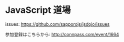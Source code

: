 # JavaScript 道場

issues: https://github.com/sapporojs/jsdojo/issues

参加登録はこちらから: http://connpass.com/event/1664
